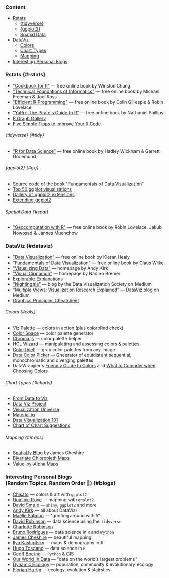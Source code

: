 ### Content

* [Rstats](#rstats)
  + [{tidyverse}](#tidy)
  + [{ggplot2}](#gg)
  + [Spatial Data](#spat)
* [DataViz](#dataviz)
  + [Colors](#cols)
  + [Chart Types](#charts)
  + [Mapping](#maps)
* [Interesting Personal Blogs](#blogs)

### Rstats {#rstats}

* ["Cookbook for R"](http://www.cookbook-r.com/) — free online book by Winston Chang
* ["Technical Foundations of Informatics"](https://info201.github.io/) — free online book by Michael Freeman & Joel Ross
* ["Efficient R Programming"](https://bookdown.org/csgillespie/efficientR/) — free online book by Colin Gillespie & Robin Lovelace
* ["YaRrr! The Pirate's Guide to R"](https://bookdown.org/ndphillips/YaRrr/) — free online book by Nathaniel Phillips
* [R Graph Gallery](https://www.r-graph-gallery.com/)
* [Five Simple Tipps to Improve Your R Code](https://drsimonj.svbtle.com/five-simple-tricks-to-improve-your-r-code)

###### {tidyverse} {#tidy}

* ["R for Data Science"](https://r4ds.had.co.nz/) — free online book by Hadley Wickham & Garrett Grolemund

###### {ggplot2} {#gg}

* [Source code of the book "Fundamentals of Data Visualization"](https://github.com/clauswilke/dataviz)
* [Top 50 ggplot visualizations](http://r-statistics.co/Top50-Ggplot2-Visualizations-MasterList-R-Code.html)
* [Gallery of ggplot2 extensions](http://www.ggplot2-exts.org/gallery/)
* [Extending ggplot2](https://cran.r-project.org/web/packages/ggplot2/vignettes/extending-ggplot2.html)

###### Spatial Data {#spat}

* ["Geocomputation with R"](https://geocompr.robinlovelace.net/index.html) — free online book by Robin Lovelace, Jakub Nowosad & Jannes Muenchow


### DataViz {#dataviz}

* ["Data Visualization"](http://socviz.co/) — free online book by Kieran Healy  
* ["Fundamentals of Data Visualization"](https://serialmentor.com/dataviz/) — free online book by Claus Wilke
* ["Visualizing Data"](http://www.visualisingdata.com/) — homepage by Andy Kirk
* ["Visual Cinnamon"](https://www.visualcinnamon.com/) — homepage by Nadieh Bremer
* [Explorable Explanations](https://explorabl.es/)
* ["Nightingale"](https://medium.com/nightingale) — blog by the Data Visualization Society on Medium
* ["Multiple Views: Visualization Research Explained"](https://medium.com/multiple-views-visualization-research-explained) — DataViz blog on Medium
* [Graphics Principles Cheatsheet](https://graphicsprinciples.github.io/)

###### Colors {#cols}

* [Viz Palette](https://projects.susielu.com/viz-palette?colors=["#ffd700","#ffb14e","#fa8775","#ea5f94","#cd34b5","#9d02d7","#0000ff"]&backgroundColor="white"&fontColor="black"&mode="normal") — colors in action (plus colorblind check)
* [Color Space](https://mycolor.space/) — color palette generator
* [Chroma.js](https://gka.github.io/palettes/#/9|s|00429d,96ffea,ffffe0|ffffe0,ff005e,93003a|1|1) — color palette helper
* [HCL Wizard](http://hclwizard.org/) — manipulating and assessing colors & palettes
* [ColorThief](https://lokeshdhakar.com/projects/color-thief/) — grab color palettes from any image
* [Data Color Picker](https://learnui.design/tools/data-color-picker.html) — Gneerator of equidistant sequential, monochromatic and diverging palettes
* DataWrapper's [Friendly Guide to Colors](https://blog.datawrapper.de/colorguide/) and [What to Consider when Choosing Colors](https://blog.datawrapper.de/colors/)

###### Chart Types {#charts}

* [From Data to Viz](https://www.data-to-viz.com/)
* [Data Viz Project](https://datavizproject.com/)
* [Visualization Universe](http://visualizationuniverse.com/charts/)
* [Material.io](https://material.io/design/communication/data-visualization.html)
* [Data Visualization 101](https://blog.hubspot.com/marketing/types-of-graphs-for-data-visualization)
* [Chart of Chart Suggestions](https://extremepresentation.typepad.com/files/choosing-a-good-chart-09.pdf)

###### Mapping {#maps}

* [Spatial.ly Blog](http://spatial.ly/) by James Cheshire
* [Bivariate Chloropleth Maps](http://www.joshuastevens.net/cartography/make-a-bivariate-choropleth-map/)
* [Value-by-Alpha Maps](http://andywoodruff.com/blog/value-by-alpha-maps/)


### Interesting Personal Blogs<br>(Random Topics, Random Order 🤷) {#blogs}

* [Chisato](https://chichacha.netlify.com/) — colors & art with `ggplot2`
* [Dominic Roye](https://dominicroye.github.io/en/) — mapping with `ggplot2`
* [David Smale](https://davidsmale.netlify.com/) — `shiny`, `ggplot2` and more
* [Andy Kirk](https://www.visualisingdata.com/blog/) — all about DataViz!
* [Maëlle Salmon](https://masalmon.eu/) — "goofing around with `R`"
* [David Robinson](http://varianceexplained.org/) — data science using the `tidyverse`
* [Charlotte Robinson](https://robinsones.github.io/)
* [Bruno Rodrigues](https://www.brodrigues.co/) — data science in `R` and `Python`
* [James Cheshire](https://spatial.ly/) — beautiful mapping
* [Ilya Kashnitsky](https://ikashnitsky.github.io/) — maps & demography in `R`
* [Hugo Toscano](https://toscano84.github.io/) — data science in `R`
* [Geoff Boeing](https://geoffboeing.com) — `Python` & GIS
* [Our World in Data](https://ourworldindata.org/blog) — "data on the world’s largest problems"
* [Dynamic Ecology](https://dynamicecology.wordpress.com/) — population, community & evolutionary ecology
* [Florian Hartig](https://theoreticalecology.wordpress.com/) — ecology, evolution & statistics
